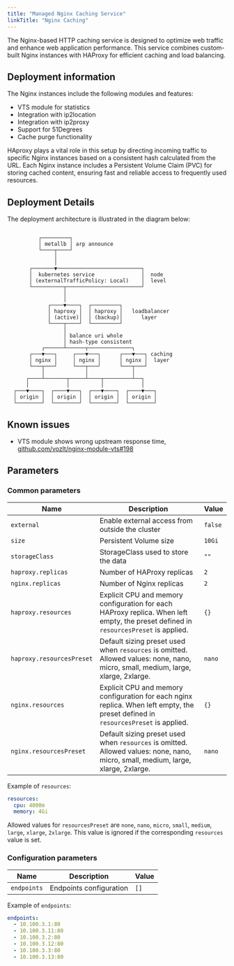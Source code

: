 ```yaml
---
title: "Managed Nginx Caching Service"
linkTitle: "Nginx Caching"
---
```



The Nginx-based HTTP caching service is designed to optimize web traffic and enhance web application performance.
This service combines custom-built Nginx instances with HAProxy for efficient caching and load balancing.

## Deployment information

The Nginx instances include the following modules and features:

- VTS module for statistics
- Integration with ip2location
- Integration with ip2proxy
- Support for 51Degrees
- Cache purge functionality

HAproxy plays a vital role in this setup by directing incoming traffic to specific Nginx instances based on a consistent hash calculated from the URL. Each Nginx instance includes a Persistent Volume Claim (PVC) for storing cached content, ensuring fast and reliable access to frequently used resources.

## Deployment Details

The deployment architecture is illustrated in the diagram below:

```

          ┌─────────┐
          │ metallb │ arp announce
          └────┬────┘
               │
               │
       ┌───────▼───────────────────────────┐
       │  kubernetes service               │  node
       │ (externalTrafficPolicy: Local)    │  level
       └──────────┬────────────────────────┘
                  │
                  │
             ┌────▼────┐  ┌─────────┐
             │ haproxy │  │ haproxy │   loadbalancer
             │ (active)│  │ (backup)│      layer
             └────┬────┘  └─────────┘
                  │
                  │ balance uri whole
                  │ hash-type consistent
           ┌──────┴──────┬──────────────┐
       ┌───▼───┐     ┌───▼───┐      ┌───▼───┐ caching
       │ nginx │     │ nginx │      │ nginx │  layer
       └───┬───┘     └───┬───┘      └───┬───┘
           │             │              │
      ┌────┴───────┬─────┴────┬─────────┴──┐
      │            │          │            │
  ┌───▼────┐  ┌────▼───┐  ┌───▼────┐  ┌────▼───┐
  │ origin │  │ origin │  │ origin │  │ origin │
  └────────┘  └────────┘  └────────┘  └────────┘

```

## Known issues

- VTS module shows wrong upstream response time, [github.com/vozlt/nginx-module-vts#198](https://github.com/vozlt/nginx-module-vts/issues/198)

## Parameters

### Common parameters

| Name                      | Description                                                                                                                          | Value   |
| ------------------------- | ------------------------------------------------------------------------------------------------------------------------------------ | ------- |
| `external`                | Enable external access from outside the cluster                                                                                      | `false` |
| `size`                    | Persistent Volume size                                                                                                               | `10Gi`  |
| `storageClass`            | StorageClass used to store the data                                                                                                  | `""`    |
| `haproxy.replicas`        | Number of HAProxy replicas                                                                                                           | `2`     |
| `nginx.replicas`          | Number of Nginx replicas                                                                                                             | `2`     |
| `haproxy.resources`       | Explicit CPU and memory configuration for each HAProxy replica. When left empty, the preset defined in `resourcesPreset` is applied. | `{}`    |
| `haproxy.resourcesPreset` | Default sizing preset used when `resources` is omitted. Allowed values: none, nano, micro, small, medium, large, xlarge, 2xlarge.    | `nano`  |
| `nginx.resources`         | Explicit CPU and memory configuration for each nginx replica. When left empty, the preset defined in `resourcesPreset` is applied.   | `{}`    |
| `nginx.resourcesPreset`   | Default sizing preset used when `resources` is omitted. Allowed values: none, nano, micro, small, medium, large, xlarge, 2xlarge.    | `nano`  |

Example of `resources`:

```yaml
resources:
  cpu: 4000m
  memory: 4Gi
```

Allowed values for `resourcesPreset` are `none`, `nano`, `micro`, `small`, `medium`, `large`, `xlarge`, `2xlarge`.
This value is ignored if the corresponding `resources` value is set.

### Configuration parameters

| Name        | Description             | Value |
| ----------- | ----------------------- | ----- |
| `endpoints` | Endpoints configuration | `[]`  |

Example of `endpoints`:

```yaml
endpoints:
  - 10.100.3.1:80
  - 10.100.3.11:80
  - 10.100.3.2:80
  - 10.100.3.12:80
  - 10.100.3.3:80
  - 10.100.3.13:80
```
